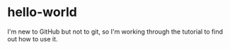 # hello-world

I'm new to GitHub but not to git, so I'm working through the tutorial to find out how to use it.

